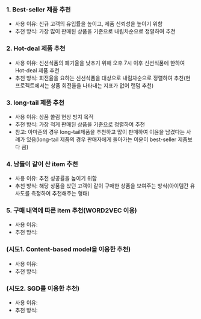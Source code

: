 ### 1. Best-seller 제품 추천
* 사용 이유: 신규 고객의 유입률을 높이고, 제품 신뢰성을 높이기 위함
* 추천 방식: 가장 많이 판매된 상품을 기준으로 내림차순으로 정렬하여 추천

### 2. Hot-deal 제품 추천
* 사용 이유: 신선식품의 폐기율을 낮추기 위해 오후 7시 이후 신선식품에 한하여 Hot-deal 제품 추천
* 추천 방식: 회전율을 요하는 신선식품을 대상으로 내림차순으로 정렬하여 추천(현 프로젝트에서는 상품 회전율을 나타내는 지표가 없어 랜덤 추천)

### 3. long-tail 제품 추천
* 사용 이유: 상품 쏠림 현상 방지 목적
* 추천 방식: 가장 적게 판매된 상품을 기준으로 정렬하여 추천
* 참고: 아마존의 경우 long-tail제품을 추천하고 많이 판매하여 이윤을 남겼다는 사례가 있음(long-tail 제품의 경우 판매자에게 돌아가는 이윤이 best-seller 제품보다 큼)

### 4. 남들이 같이 산 item 추천
* 사용 이유: 추천 성공률을 높이기 위함
* 추천 방식: 해당 상품을 샀던 고객이 같이 구매한 상품을 보여주는 방식(아이템간 유사도를 측정하여 추천해주는 형태)

### 5. 구매 내역에 따른 item 추천(WORD2VEC 이용)
* 사용 이유: 
* 추천 방식: 

### (시도1. Content-based model을 이용한 추천)
* 사용 이유: 
* 추천 방식: 

### (시도2. SGD를 이용한 추천)
* 사용 이유: 
* 추천 방식: 
